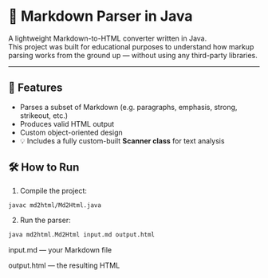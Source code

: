 # 📝 Markdown Parser in Java

A lightweight Markdown-to-HTML converter written in Java.  
This project was built for educational purposes to understand how markup parsing works from the ground up — without using any third-party libraries.

---

## 🚀 Features

- Parses a subset of Markdown (e.g. paragraphs, emphasis, strong, strikeout, etc.)
- Produces valid HTML output
- Custom object-oriented design
- 💡 Includes a fully custom-built **Scanner class** for text analysis

## 🛠 How to Run

1. Compile the project:
```bash
javac md2html/Md2Html.java
```
2. Run the parser:
```bash
java md2html.Md2Html input.md output.html
```
input.md — your Markdown file

output.html — the resulting HTML
